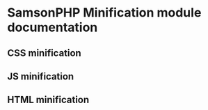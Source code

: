 # SamsonPHP Minification module documentation

## CSS minification
## JS minification
## HTML minification